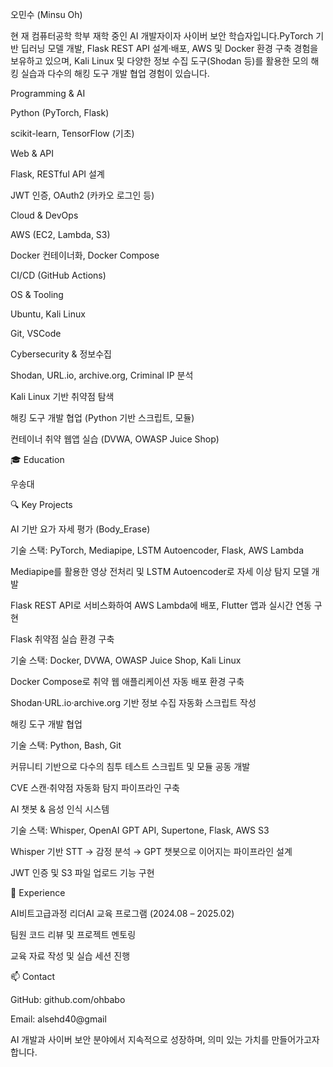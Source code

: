 오민수 (Minsu Oh)



현 재 컴퓨터공학 학부 재학 중인 AI 개발자이자 사이버 보안 학습자입니다.PyTorch 기반 딥러닝 모델 개발, Flask REST API 설계·배포, AWS 및 Docker 환경 구축 경험을 보유하고 있으며, Kali Linux 및 다양한 정보 수집 도구(Shodan 등)를 활용한 모의 해킹 실습과 다수의 해킹 도구 개발 협업 경험이 있습니다.


Programming & AI

Python (PyTorch, Flask)

scikit-learn, TensorFlow (기초)

Web & API

Flask, RESTful API 설계

JWT 인증, OAuth2 (카카오 로그인 등)

Cloud & DevOps

AWS (EC2, Lambda, S3)

Docker 컨테이너화, Docker Compose

CI/CD (GitHub Actions)

OS & Tooling

Ubuntu, Kali Linux

Git, VSCode

Cybersecurity & 정보수집

Shodan, URL.io, archive.org, Criminal IP 분석

Kali Linux 기반 취약점 탐색

해킹 도구 개발 협업 (Python 기반 스크립트, 모듈)

컨테이너 취약 웹앱 실습 (DVWA, OWASP Juice Shop)

🎓 Education

우송대

🔍 Key Projects

AI 기반 요가 자세 평가 (Body_Erase)

기술 스택: PyTorch, Mediapipe, LSTM Autoencoder, Flask, AWS Lambda

Mediapipe를 활용한 영상 전처리 및 LSTM Autoencoder로 자세 이상 탐지 모델 개발

Flask REST API로 서비스화하여 AWS Lambda에 배포, Flutter 앱과 실시간 연동 구현

Flask 취약점 실습 환경 구축

기술 스택: Docker, DVWA, OWASP Juice Shop, Kali Linux

Docker Compose로 취약 웹 애플리케이션 자동 배포 환경 구축

Shodan·URL.io·archive.org 기반 정보 수집 자동화 스크립트 작성

해킹 도구 개발 협업

기술 스택: Python, Bash, Git

커뮤니티 기반으로 다수의 침투 테스트 스크립트 및 모듈 공동 개발

CVE 스캔·취약점 자동화 탐지 파이프라인 구축

AI 챗봇 & 음성 인식 시스템

기술 스택: Whisper, OpenAI GPT API, Supertone, Flask, AWS S3

Whisper 기반 STT → 감정 분석 → GPT 챗봇으로 이어지는 파이프라인 설계

JWT 인증 및 S3 파일 업로드 기능 구현

💼 Experience

AI비트고급과정 리더AI 교육 프로그램 (2024.08 – 2025.02)

팀원 코드 리뷰 및 프로젝트 멘토링

교육 자료 작성 및 실습 세션 진행

📫 Contact

GitHub: github.com/ohbabo

Email: alsehd40@gmail

AI 개발과 사이버 보안 분야에서 지속적으로 성장하며, 의미 있는 가치를 만들어가고자 합니다.

